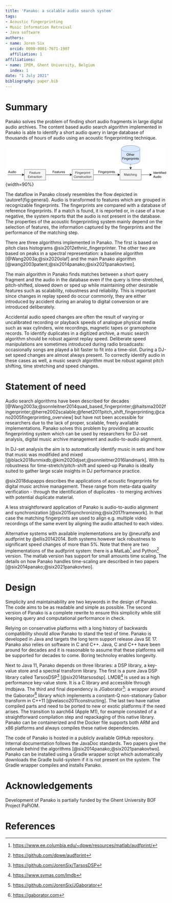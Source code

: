 ```yaml
---
title: 'Panako: a scalable audio search system'
tags:
- Acoustic fingerprinting
- Music Information Retreival
- Java software
authors:
- name: Joren Six
  orcid: 0000-0001-7671-1907
  affiliation: 1
affiliations:
- name: IPEM, Ghent University, Belgium
  index: 1
date: "1 July 2021"
bibliography: paper.bib
---
```



# Summary

Panako solves the problem of finding short audio fragments in large digital audio archives. The content based audio search algorithm implemented in Panako is able to identify a short audio query in large database of thousands of hours of audio using an acoustic fingerprinting technique. 

![A general acoustic fingerprinting system. Features are extracted from audio and combined into fingerprints. The fingerprints are matched with fingerprints in a reference database. Finally a match is reported.\label{fig:general}](resources/media/general_acoustic_fingerprinting_schema.png){width=90%}

The dataflow in Panako closely resembles the flow depicted in \autoref{fig:general}. Audio is transformed to features which are grouped in recognizable fingerprints. The fingerprints are compared with a database of reference fingerprints. If a match is found, it is reported or, in case of a true negative, the system reports that the audio is not present in the database. The properties of the acoustic fingerprinting system mainly depend on the selection of features, the information captured by the fingerprints and the performance of the matching step.

There are three algorithms implemented in Panako. The first is based on pitch class histograms @six2012ethnic_fingerprinter. The other two are based on peaks in a spectral representation: a baseline algorithm [@Wang2003a;@six2020olaf] and the main Panako algorithm [@wang2003patent;@six2014panako;@six2021panakovtwo].

The main algorithm in Panako finds matches between a short query fragment and the audio in the database even if the query is time-stretched, pitch-shifted, slowed down or sped up while maintaining other desirable features such as scalability, robustness and reliability. This is important since changes in replay speed do occur commonly, they are either introduced by accident during an analog to digital conversion or are introduced deliberately. 

Accidental audio speed changes are often the result of varying or uncalibrated recording or playback speeds of analogue physical media such as wax cylinders, wire recordings, magnetic tapes or gramophone records. To identify duplicates in a digitized archive, a music search algorithm should be robust against replay speed. Deliberate speed manipulations are sometimes introduced during radio broadcasts: occasionally songs are played a bit faster to fit into a time-slot. During a DJ-set speed changes are almost always present. To correctly identify audio in these cases as well, a music search algorithm must be robust against pitch shifting, time stretching and speed changes.


# Statement of need

Audio search algorithms have been described for decades [@Wang2003a;@sonnleitner2014quad_based_fingerprinter;@haitsma2002fingerprinter;@herre2002scalable;@fenet2011pitch_shift_fingerprinting;@cano2005fingerprinting_overview] but have not been accessible for researchers due to the lack of proper, scalable, freely available implementations. Panako solves this problem by providing an acoustic fingerprinting system which can be used by researchers for DJ-set analysis, digital music archive management and audio-to-audio alignment.

In DJ-set analysis the aim is to automatically identify music in sets and how that music was modifided and mixed [@black2018unmixdb;@kim2020djset;@sonnleitner2016landmark]. With its robustness for time-stretch/pitch-shift and speed-up Panako is ideally suited to gather large scale insights in DJ performance practice.

@six2018dupapps describes the applications of acoustic fingerprints for digital music archive management. These range from meta-data quality verification - through the identification of duplicates - to merging archives with potential duplicate material.

A less straightforward application of Panako is audio-to-audio alignment and synchronization [@six2015synchronizing;@six2017framework]. In that case the matching fingerprints are used to align e.g. multiple video recordings of the same event by aligning the audio attached to each video.

Alternative systems with available implementations are by @neuralfp and audfprint by @ellis20142014. Both systems however lack robustness to significant speed changes of more than 5%. Note that there are two implementations of the audfprint system: there is a MatLab[^0] and Python[^9] version. The matlab version has support for small amounts time scaling. The details on how Panako handles time-scaling are described in two papers [@six2014panako;@six2021panakovtwo].

# Design

Simplicity and maintainability are two keywords in the design of Panako. The code aims to be as readable and simple as possible. The second version of Panako is a complete rewrite to ensure this simplicity while still keeping query and computational performance in check.

Relying on conservative platforms with a long history of backwards compatibility should allow Panako to stand the test of time. Panako is developed in Java and targets the long term support release Java SE 17. Panako also relies on software in C and C++. Java, C and C++ have been around for decades and it is reasonable to assume that these platforms will be supported for decades to come. Boring technoloy enables longevity. 

Next to Java 11, Panako depends on three libraries: a DSP library, a key-value store and a spectral transform library. The first is a pure Java DSP library called TarsosDSP[^1] [@six2014tarsosdsp]. LMDB[^2] is used as a high performance key-value store. It is a C library and accessible through lmdbjava. The third and final dependency is JGaborator[^3]: a wrapper around the Gaborator[^4] library which implements a constant-Q non-stationary Gabor transform in C++11 [@velasco2011constructing]. The last two have native compiled parts and need to be ported to new or exotic platforms if the need arises. The transition to aarch64 (Apple M1), for example consisted of a straightforward compilation step and repackaging of this native library. Panako can be containerized and the Docker file supports both ARM and x86 platforms and always compiles these native dependencies.

The code of Panako is hosted in a publicly available GitHub repository. Internal documentation follows the JavaDoc standards. Two papers give the rationale behind the algorithms [@six2014panako;@six2021panakovtwo]. Panako can be installed using a Gradle wrapper script which automatically downloads the Gradle build-system if it is not present on the system. The Gradle wrapper compiles and installs Panako.

[^0]:<https://www.ee.columbia.edu/~dpwe/resources/matlab/audfprint/>  
[^9]:<https://github.com/dpwe/audfprint>
[^1]:<https://github.com/JorenSix/TarsosDSP>
[^2]:<https://www.symas.com/lmdb>
[^3]:<https://github.com/JorenSix/JGaborator>
[^4]:<https://gaborator.com>

# Acknowledgements

Development of Panako is partially funded by the Ghent University BOF Project PaPiOM.

# References



